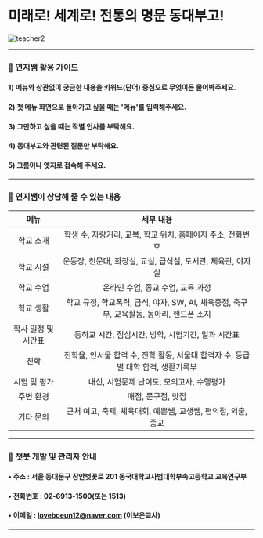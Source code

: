 # 미래로! 세계로! 전통의 명문 동대부고!
![teacher2](https://user-images.githubusercontent.com/81335498/119490752-2a763280-bd98-11eb-8dd9-c68863a9f6ab.png)

*******************************************************************************************************************************************************************************

### 💌 연지쌤 활용 가이드 
#### 1) 메뉴와 상관없이 궁금한 내용을 키워드(단어) 중심으로 무엇이든 물어봐주세요.
#### 2) 첫 메뉴 화면으로 돌아가고 싶을 때는 '메뉴'를 입력해주세요.
#### 3) 그만하고 싶을 때는 작별 인사를 부탁해요.
#### 4) 동대부고와 관련된 질문만 부탁해요.
#### 5) 크롬이나 엣지로 접속해 주세요. 
*******************************************************************************************************************************************************************************

### 💌 연지쌤이 상담해 줄 수 있는 내용


|         메뉴        |                                       세부 내용                                          |
|:-------------------:|:----------------------------------------------------------------------------------------:|
|      학교 소개      | 학생 수, 자랑거리, 교복, 학교 위치, 홈페이지 주소, 전화번호                              |
|      학교 시설      | 운동장, 천문대, 화장실, 교실, 급식실, 도서관, 체육관, 야자실                             |
|      학교 수업      | 온라인 수업, 종교 수업, 교육 과정                                                      |
|      학교 생활      | 학교 규정, 학교폭력, 급식, 야자, SW, AI, 체육중점, 축구부, 교육활동, 동아리, 핸드폰 소지 |
| 학사 일정 및 시간표 | 등하교 시간, 점심시간, 방학, 시험기간, 일과 시간표                                       |
|         진학        | 진학율, 인서울 합격 수, 진학 활동, 서울대 합격자 수, 등급별 대학 합격, 생활기록부        |
|     시험 및 평가    | 내신, 시험문제 난이도, 모의고사, 수행평가                                                |
|      주변 환경      | 매점, 문구점, 맛집                                                                       |
|      기타 문의      | 근처 여고, 축제, 체육대회, 예쁜쌤, 교생쌤, 편의점, 외출, 종교                            |


*******************************************************************************************************************************************************************************

### 💌 챗봇 개발 및 관리자 안내
#### • 주소 : 서울 동대문구 장안벚꽃로 201 동국대학교사범대학부속고등학교 교육연구부 
#### • 전화번호 : 02-6913-1500(또는 1513)
#### • 이메일 : loveboeun12@naver.com (이보은교사)

*******************************************************************************************************************************************************************************

